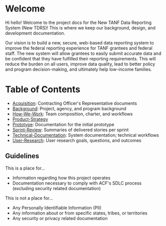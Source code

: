 # Welcome

Hi hello! Welcome to the project docs for the New TANF Data Reporting System (New TDRS)! This is where we keep our background, design, and development documentation.

Our vision is to build a new, secure, web-based data reporting system to improve the federal reporting experience for TANF grantees and federal staff. The new system will allow grantees to easily submit accurate data and be confident that they have fulfilled their reporting requirements. This will reduce the burden on all users, improve data quality, lead to better policy and program decision-making, and ultimately help low-income families.

# Table of Contents

+ [Acquisition](./Acquisition): Contracting Officer's Representative documents
+ [Background](./Background): Project, agency, and program background
+ [How-We-Work](./How-We-Work): Team composition, charter, and workflows
+ [Product-Strategy](./Product-Strategy)
+ [Prototype](./Prototype): Documentation for the initial prototype
+ [Sprint-Review](./Sprint-Review): Summaries of delivered stories per sprint
+ [Technical-Documentation](./Technical-Documentation): System documentation; technical workflows
+ [User-Research](./User-Research): User research goals, questions, and outcomes

## Guidelines
This is a place for...

* Information regarding how this project operates
* Documentation necessary to comply with ACF's SDLC process (excluding security related documentation)

This is not a place for...

* Any Personally Identifiable Information (PII)
* Any information about or from specific states, tribes, or territories
* Any security or privacy related documentation
